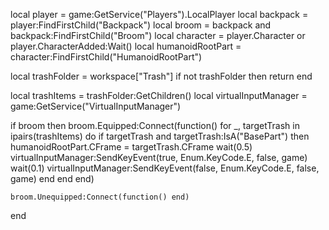 local player = game:GetService("Players").LocalPlayer
local backpack = player:FindFirstChild("Backpack")
local broom = backpack and backpack:FindFirstChild("Broom")
local character = player.Character or player.CharacterAdded:Wait()
local humanoidRootPart = character:FindFirstChild("HumanoidRootPart")

local trashFolder = workspace["Trash"]
if not trashFolder then return end

local trashItems = trashFolder:GetChildren()
local virtualInputManager = game:GetService("VirtualInputManager")

if broom then
    broom.Equipped:Connect(function()
        for _, targetTrash in ipairs(trashItems) do
            if targetTrash and targetTrash:IsA("BasePart") then
                humanoidRootPart.CFrame = targetTrash.CFrame
                wait(0.5)
                virtualInputManager:SendKeyEvent(true, Enum.KeyCode.E, false, game)
                wait(0.1)
                virtualInputManager:SendKeyEvent(false, Enum.KeyCode.E, false, game)
            end
        end
    end)

    broom.Unequipped:Connect(function() end)
end
